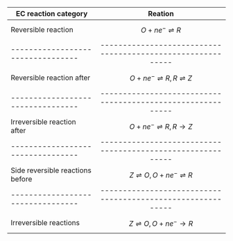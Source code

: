 
|EC reaction category             |     Reation                                               |
|---------------------------------|:---------------------------------------------------------:|
|Reversible reaction              |$$ O + ne^- \rightleftharpoons R $$                        |
|---------------------------------|-----------------------------------------------------------|
|Reversible reaction after        |$$ O + ne^- \rightleftharpoons R, R\rightleftharpoons Z $$ |
|---------------------------------|-----------------------------------------------------------|
|Irreversible reaction after      |$$ O + ne^- \rightleftharpoons R, R\rightarrow Z $$        |
|---------------------------------|-----------------------------------------------------------|
|Side reversible reactions before |$$ Z \rightleftharpoons O, O + ne^- \rightleftharpoons R $$|
|---------------------------------|-----------------------------------------------------------|
|Irreversible reactions           |$$ Z \rightleftharpoons O, O + ne^- \rightarrow R $$       |